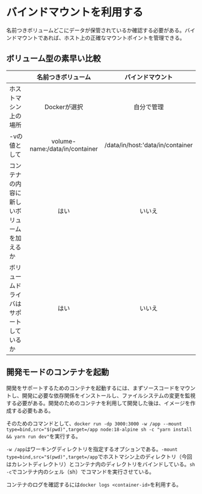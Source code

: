 # バインドマウントを利用する

名前つきボリュームどこにデータが保管されているか確認する必要がある。バインドマウントであれば、ホスト上の正確なマウントポイントを管理できる。

## ボリューム型の素早い比較

||名前つきボリューム|バインドマウント|
|:--|:--:|:--:|
|ホストマシン上の場所|Dockerが選択|自分で管理|
|-vの値として|volume-name:/data/in/container|/data/in/host:'data/in/container
|コンテナの内容に新しいボリュームを加えるか|はい|いいえ|
|ボリュームドライバはサポートしているか|はい|いいえ|

## 開発モードのコンテナを起動

開発をサポートするためのコンテナを起動するには、まずソースコードをマウントし、開発に必要な依存関係をインストールし、ファイルシステムの変更を監視する必要がある。開発のためのコンテナを利用して開発した後は、イメージを作成する必要もある。

そのためのコマンドとして、`docker run -dp 3000:3000 -w /app --mount type=bind,src="$(pwd)",target=/app node:18-alpine sh -c "yarn install && yarn run dev"`を実行する。

`-w /app`はワーキングディレクトリを指定するオプションである。`-mount type=bind,src="$(pwd)",target=/app`でホストマシン上のディレクトリ（今回はカレントディレクトリ）とコンテナ内のディレクトリをバインドしている。`sh -c`でコンテナ内のシェル（sh）でコマンドを実行させている。

コンテナのログを確認するには`docker logs <container-id>`を利用する。